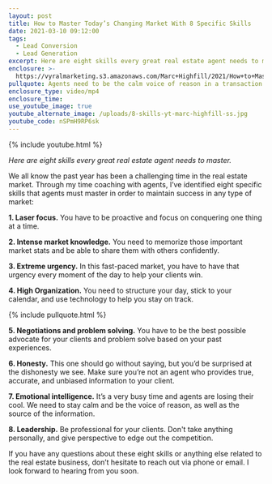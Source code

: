 ```yaml
---
layout: post
title: How to Master Today’s Changing Market With 8 Specific Skills
date: 2021-03-10 09:12:00
tags:
  - Lead Conversion
  - Lead Generation
excerpt: Here are eight skills every great real estate agent needs to master.
enclosure: >-
  https://vyralmarketing.s3.amazonaws.com/Marc+Highfill/2021/How+to+Master+Today%E2%80%99s+Changing+Market+With+8+Specific+Skills.mp4
pullquote: Agents need to be the calm voice of reason in a transaction.
enclosure_type: video/mp4
enclosure_time:
use_youtube_image: true
youtube_alternate_image: /uploads/8-skills-yt-marc-highfill-ss.jpg
youtube_code: nSPmH9RP6sk
---
```

{% include youtube.html %}

*Here are eight skills every great real estate agent needs to master.*

We all know the past year has been a challenging time in the real estate market. Through my time coaching with agents, I’ve identified eight specific skills that agents must master in order to maintain success in any type of market:

**1\. Laser focus.** You have to be proactive and focus on conquering one thing at a time.

**2\. Intense market knowledge.** You need to memorize those important market stats and be able to share them with others confidently.

**3\. Extreme urgency.** In this fast-paced market, you have to have that urgency every moment of the day to help your clients win.

**4\. High Organization.** You need to structure your day, stick to your calendar, and use technology to help you stay on track.

{% include pullquote.html %}

**5\. Negotiations and problem solving.** You have to be the best possible advocate for your clients and problem solve based on your past experiences.

**6\. Honesty.** This one should go without saying, but you’d be surprised at the dishonesty we see. Make sure you’re not an agent who provides true, accurate, and unbiased information to your client.

**7\. Emotional intelligence.** It’s a very busy time and agents are losing their cool. We need to stay calm and be the voice of reason, as well as the source of the information.

**8\. Leadership.** Be professional for your clients. Don't take anything personally, and give perspective to edge out the competition.

If you have any questions about these eight skills or anything else related to the real estate business, don’t hesitate to reach out via phone or email. I look forward to hearing from you soon.
